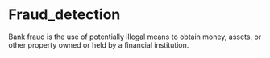 # Fraud_detection

Bank fraud is the use of potentially illegal means to obtain money, assets, or other property owned or held by a financial institution.
